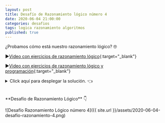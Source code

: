 ```yaml
---
layout: post
title: Desafío de Razonamiento lógico número 4
date: 2020-06-04 21:00:00
categories: desafios
tags: logica razonamiento algoritmos
published: true
---
```

¿Probamos cómo está nuestro razonamiento lógico? 🤓

▶️[Video con ejercicios de razonamiento lógico](https://youtu.be/wv1VFXgZbV0){:target="_blank"}

▶️[Video con ejercicios de razonamiento lógico y programación](https://youtu.be/DqXFtylWI10){:target="_blank"}

<details><summary>Click aquí para desplegar la solución. 👈</summary>
<br />✅ La respuesta correcta es la d).
<br />
<br />✏️ Explicación: la palabra "Bingo" sólo aparece en la segunda oración. La palabra "ba" es la única de la segunda oración que no se repite en ninguna otra.
<br />
<div markdown="1">![Solución al desafío]({{ site.url }}/assets/2020-06-04-desafio-razonamiento-4-solucion.png)
  </div></details>

<br />
<br />
**Desafío de Razonamiento Lógico** 👇

![Desafío Razonamiento Lógico número 4]({{ site.url }}/assets/2020-06-04-desafio-razonamiento-4.png)
